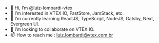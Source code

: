 - 👋 Hi, I’m @luiz-lombardi-vtex
- 👀 I’m interested in VTEX IO, FastStore, JamStack, etc.
- 🌱 I’m currently learning ReactJS, TypeScript, NodeJS, Gatsby, Next, Evergreen UI.
- 💞️ I’m looking to collaborate on VTEX IO.
- 📫 How to reach me : luiz.lombardi@vtex.com.br

<!---
luiz-lombardi-vtex/luiz-lombardi-vtex is a ✨ special ✨ repository because its `README.md` (this file) appears on your GitHub profile.
You can click the Preview link to take a look at your changes.
--->
